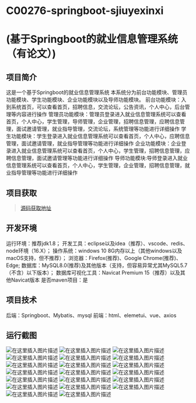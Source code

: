 # C00276-springboot-sjiuyexinxi
# (基于Springboot的就业信息管理系统（有论文）)
## 项目简介

这是一个基于Springboot的就业信息管理系统
本系统分为前台功能模块、管理员功能模块、学生功能模块、企业功能模块以及导师功能模块。
前台功能模块：入到系统首页，可以查看首页，招聘信息，交流论坛，公告资讯，个人中心，后台管理等内容进行操作
管理员功能模块：管理员登录进入就业信息管理系统可以查看首页，个人中心，学生管理，导师管理，企业管理，招聘信息管理，应聘信息管理，面试邀请管理，就业指导管理，交流论坛，系统管理等功能进行详细操作
学生功能模块：学生登录进入就业信息管理系统可以查看首页，个人中心，应聘信息管理，面试邀请管理，就业指导管理等功能进行详细操作
企业功能模块：企业登录进入就业信息管理系统可以查看首页，个人中心，学生管理，招聘信息管理，应聘信息管理，面试邀请管理等功能进行详细操作
导师功能模块:导师登录进入就业信息管理系统可以查看首页，个人中心，学生管理，企业管理，招聘信息管理，就业指导管理等功能进行详细操作


## 项目获取
> [源码获取地址](http://www.manoncode.cn/details?id=276)

 
## 开发环境

运行环境：推荐jdk1.8；
开发工具：eclipse以及idea（推荐）、vscode、redis、node环境（16.X）；
操作系统：windows 10 8G内存以上（其他windows以及macOS支持，但不推荐）；
浏览器：Firefox(推荐)、Google Chrome(推荐)、Edge;
数据库：MySQL8.0(推荐)及其他版本（支持，但容易异常尤其MySQL5.7（不含）以下版本）；
数据库可视化工具：Navicat Premium 15（推荐）以及其他Navicat版本
是否maven项目：是

## 项目技术
 
后端：Springboot、Mybatis、mysql
前端：html、elemetui、vue、axios


## 运行截图

![在这里插入图片描述](https://img-blog.csdnimg.cn/direct/f629deda14454ca29fe3c7e5a829ee91.png#pic_center)
![在这里插入图片描述](https://img-blog.csdnimg.cn/direct/72a1f82a63d24309ae101cd4eae9c6c0.png#pic_center)
![在这里插入图片描述](https://img-blog.csdnimg.cn/direct/49323188aab54a3886620ab40bbf75e9.png#pic_center)
![在这里插入图片描述](https://img-blog.csdnimg.cn/direct/9ff03f52067b4582a98635552075caf3.png#pic_center)
![在这里插入图片描述](https://img-blog.csdnimg.cn/direct/f32fab7629b040b3beebf8c3d9cb86bd.png#pic_center)
![在这里插入图片描述](https://img-blog.csdnimg.cn/direct/0c9ab1c104ad4b9c96470d7b68e100f8.png#pic_center)
![在这里插入图片描述](https://img-blog.csdnimg.cn/direct/b6bb8b9a1a0a48e799353bddc5bc9347.png#pic_center)
![在这里插入图片描述](https://img-blog.csdnimg.cn/direct/98d715ec158e4f2cb13ad2e0b0a05616.png#pic_center)
![在这里插入图片描述](https://img-blog.csdnimg.cn/direct/b5a16415f7474005b4de8509adbed7b4.png#pic_center)
![在这里插入图片描述](https://img-blog.csdnimg.cn/direct/c21d1da8dab64062b60d2cd103587231.png#pic_center)
![在这里插入图片描述](https://img-blog.csdnimg.cn/direct/dd2cfcdb09214d80b8b7b1ba202a2d29.png#pic_center)
![在这里插入图片描述](https://img-blog.csdnimg.cn/direct/fcd5c36f265e4bc3849c20d3a3062931.png#pic_center)
![在这里插入图片描述](https://img-blog.csdnimg.cn/direct/861b3e226e0746ad82032bb2d8606ed8.png#pic_center)
![在这里插入图片描述](https://img-blog.csdnimg.cn/direct/d8ffa357387a40748178a13759fc8adb.png#pic_center)
![在这里插入图片描述](https://img-blog.csdnimg.cn/direct/847f423b9685465086fe74291d1d1560.png#pic_center)
![在这里插入图片描述](https://img-blog.csdnimg.cn/direct/fc3328e821854442af6debdbbaf4f793.png#pic_center)
![在这里插入图片描述](https://img-blog.csdnimg.cn/direct/da38ad0a488e422b9d855f51d9d02c9c.png#pic_center)
![在这里插入图片描述](https://img-blog.csdnimg.cn/direct/7230a8e0691f4ae6ac5af5c84c530d95.png#pic_center)
![在这里插入图片描述](https://img-blog.csdnimg.cn/direct/adff9133e0b24902871015fc0117cc7e.png#pic_center)
![在这里插入图片描述](https://img-blog.csdnimg.cn/direct/2ef2901dc68641eb93878cef1e2a44c1.png#pic_center)

